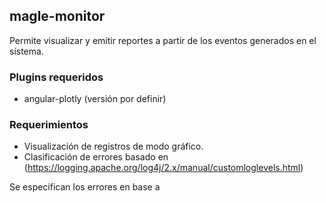 ## magle-monitor

Permite visualizar y emitir reportes a partir de los eventos generados en el sistema.

### Plugins requeridos

- angular-plotly (versión por definir)

### Requerimientos

- Visualización de registros de modo gráfico.
- Clasificación de errores basado en (https://logging.apache.org/log4j/2.x/manual/customloglevels.html)

Se especifican los errores en base a 


### 